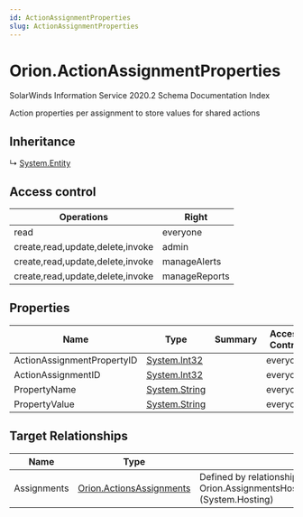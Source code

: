 ```yaml
---
id: ActionAssignmentProperties
slug: ActionAssignmentProperties
---
```


# Orion.ActionAssignmentProperties

SolarWinds Information Service 2020.2 Schema Documentation Index

Action properties per assignment to store values for shared actions

## Inheritance

↳ [System.Entity](./../System/Entity)

## Access control

| Operations | Right |
| ------ | ------ |
| read | everyone |
| create,read,update,delete,invoke | admin |
| create,read,update,delete,invoke | manageAlerts |
| create,read,update,delete,invoke | manageReports |

## Properties

| Name | Type | Summary | Access Control |
| ------ | ------ | ------ | ------ |
| ActionAssignmentPropertyID | [System.Int32](https://docs.microsoft.com/en-us/dotnet/api/system.int32) |  | everyone |
| ActionAssignmentID | [System.Int32](https://docs.microsoft.com/en-us/dotnet/api/system.int32) |  | everyone |
| PropertyName | [System.String](https://docs.microsoft.com/en-us/dotnet/api/system.string) |  | everyone |
| PropertyValue | [System.String](https://docs.microsoft.com/en-us/dotnet/api/system.string) |  | everyone |

## Target Relationships

| Name | Type | Notes |
| ------ | ------ | ------ |
| Assignments | [Orion.ActionsAssignments](./../Orion/ActionsAssignments) | Defined by relationship Orion.AssignmentsHostActionAssignmentProperties (System.Hosting) |

